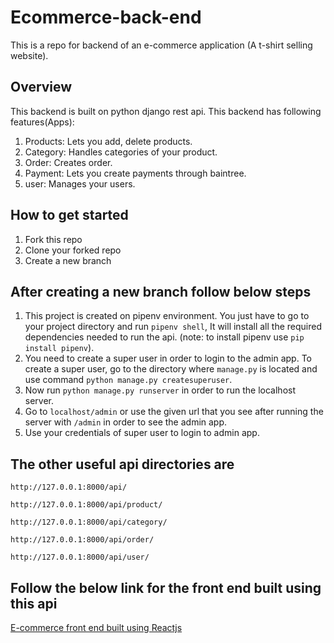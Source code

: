 # Ecommerce-back-end
This is a repo for backend of an e-commerce application (A t-shirt selling website).

## Overview
This backend is built on python django rest api. 
This backend has following features(Apps):
1) Products: Lets you add, delete products.
2) Category: Handles categories of your product.
4) Order: Creates order.
3) Payment: Lets you create payments through baintree.
4) user: Manages your users.

## How to get started 
1) Fork this repo
2) Clone your forked repo
3) Create a new branch

## After creating a new branch follow below steps
1) This project is created on pipenv environment. You just have to go to your project directory and run ```pipenv shell```, It will install all the required dependencies needed to run the api. (note: to install pipenv use ```pip install pipenv```).
2) You need to create a super user in order to login to the admin app. To create a super user, go to the directory where ```manage.py``` is located and use command ```python manage.py createsuperuser```.
3) Now run ```python manage.py runserver``` in order to run the localhost server.
4) Go to ```localhost/admin``` or use the given url that you see after running the server with ```/admin``` in order to see the admin app.
5) Use your credentials of super user to login to admin app.

## The other useful api directories are
```http://127.0.0.1:8000/api/```

```http://127.0.0.1:8000/api/product/```

```http://127.0.0.1:8000/api/category/```

```http://127.0.0.1:8000/api/order/```

```http://127.0.0.1:8000/api/user/```

## Follow the below link for the front end built using this api
[E-commerce front end built using Reactjs](https://github.com/nadeem099/ECommerce-front-end)
